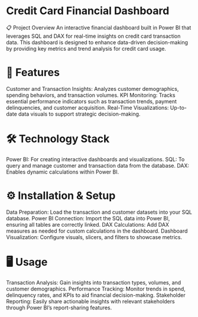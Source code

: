 # Credit Card Financial Dashboard
📋 Project Overview
An interactive financial dashboard built in Power BI that leverages SQL and DAX for real-time insights on credit card transaction data. This dashboard is designed to enhance data-driven decision-making by providing key metrics and trend analysis for credit card usage.

# 🚀 Features
Customer and Transaction Insights: Analyzes customer demographics, spending behaviors, and transaction volumes.
KPI Monitoring: Tracks essential performance indicators such as transaction trends, payment delinquencies, and customer acquisition.
Real-Time Visualizations: Up-to-date data visuals to support strategic decision-making.

# 🛠️ Technology Stack
Power BI: For creating interactive dashboards and visualizations.
SQL: To query and manage customer and transaction data from the database.
DAX: Enables dynamic calculations within Power BI.


# ⚙️ Installation & Setup
Data Preparation: Load the transaction and customer datasets into your SQL database.
Power BI Connection: Import the SQL data into Power BI, ensuring all tables are correctly linked.
DAX Calculations: Add DAX measures as needed for custom calculations in the dashboard.
Dashboard Visualization: Configure visuals, slicers, and filters to showcase metrics.

# 🖥️ Usage
Transaction Analysis: Gain insights into transaction types, volumes, and customer demographics.
Performance Tracking: Monitor trends in spend, delinquency rates, and KPIs to aid financial decision-making.
Stakeholder Reporting: Easily share actionable insights with relevant stakeholders through Power BI’s report-sharing features.
